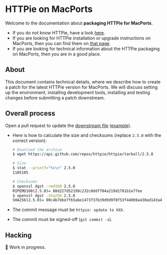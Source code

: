 # HTTPie on MacPorts

Welcome to the documentation about **packaging HTTPie for MacPorts**.

- If you do not know HTTPie, have a look [here](https://httpie.io/cli).
- If you are looking for HTTPie installation or upgrade instructions on MacPorts, then you can find them on [that page](https://httpie.io/docs#macports).
- If you are looking for technical information about the HTTPie packaging on MacPorts, then you are in a good place.

## About

This document contains technical details, where we describe how to create a patch for the latest HTTPie version for MacPorts.
We will discuss setting up the environment, installing development tools, installing and testing changes before submitting a patch downstream.

## Overall process

Open a pull request to update the [downstream file](https://github.com/macports/macports-ports/blob/master/net/httpie/Portfile) ([example](https://github.com/macports/macports-ports/pull/12583)).

- Here is how to calculate the size and checksums (replace `2.5.0` with the correct version):

  ```bash
  # Download the archive
  $ wget https://api.github.com/repos/httpie/httpie/tarball/2.5.0

  # Size
  $ stat --printf="%s\n" 2.5.0
  1105185

  # Checksums
  $ openssl dgst -rmd160 2.5.0
  RIPEMD160(2.5.0)= 88d227d52199c232c0ddf704a219d1781b1e77ee
  $ openssl dgst -sha256 2.5.0
  SHA256(2.5.0)= 00c4b7bbe7f65abe1473f37b39d9d9f8f53f44069a430ad143a404c01c2179fc
  ```

- The commit message must be `httpie: update to XXX`.
- The commit must be signed-off (`git commit -s`).

## Hacking

:construction: Work in progress.
